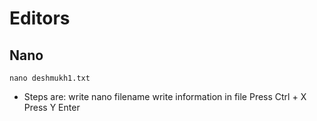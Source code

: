 # Editors


## Nano
````
nano deshmukh1.txt
````
- Steps are: write nano filename     write information in file     Press Ctrl + X      Press Y    Enter
             
````
